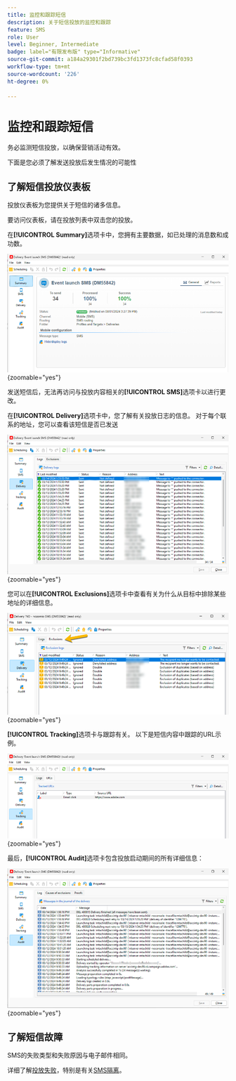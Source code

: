 ```yaml
---
title: 监控和跟踪短信
description: 关于短信投放的监控和跟踪
feature: SMS
role: User
level: Beginner, Intermediate
badge: label="有限发布版" type="Informative"
source-git-commit: a184a29301f2bd739bc3fd1373fc8cfad58f0393
workflow-type: tm+mt
source-wordcount: '226'
ht-degree: 0%

---
```



# 监控和跟踪短信

务必监测短信投放，以确保营销活动有效。

下面是您必须了解发送投放后发生情况的可能性

## 了解短信投放仪表板

投放仪表板为您提供关于短信的诸多信息。

要访问仪表板，请在投放列表中双击您的投放。

在&#x200B;**[!UICONTROL Summary]**&#x200B;选项卡中，您拥有主要数据，如已处理的消息数和成功数。

![](assets/sms_summary.png){zoomable="yes"}

发送短信后，无法再访问与投放内容相关的&#x200B;**[!UICONTROL SMS]**&#x200B;选项卡以进行更改。

在&#x200B;**[!UICONTROL Delivery]**&#x200B;选项卡中，您了解有关投放日志的信息。 对于每个联系的地址，您可以查看该短信是否已发送

![](assets/sms_deliverylogs.png){zoomable="yes"}

您可以在&#x200B;**[!UICONTROL Exclusions]**&#x200B;选项卡中查看有关为什么从目标中排除某些地址的详细信息。

![](assets/sms_exclusions.png){zoomable="yes"}

**[!UICONTROL Tracking]**&#x200B;选项卡与跟踪有关。 以下是短信内容中跟踪的URL示例。

![](assets/sms_trackinglogs.png){zoomable="yes"}

最后，**[!UICONTROL Audit]**&#x200B;选项卡包含投放启动期间的所有详细信息：

![](assets/sms_audit.png){zoomable="yes"}

## 了解短信故障

SMS的失败类型和失败原因与电子邮件相同。

详细了解[投放失败](../delivery-failures.md)，特别是有关[SMS隔离](../delivery-failures.md#sms-quarantines)。

